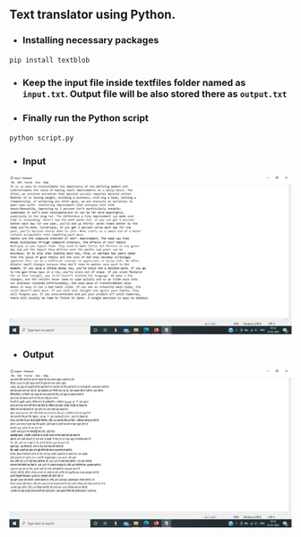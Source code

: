 ## Text translator using Python.
- ### Installing necessary packages
```bash
pip install textblob
```
- ### Keep the input file inside textfiles folder named as `input.txt`. Output file will be also stored there as `output.txt`

- ### Finally run the Python script
```bash
python script.py
```
- ### **Input**
![input](input.png)

- ### **Output**
![output](output.png)
